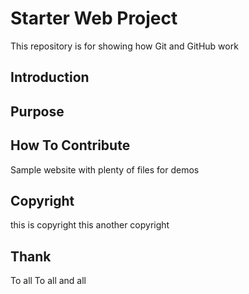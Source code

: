 # Starter Web Project

This repository is for showing how Git and GitHub work

## Introduction
## Purpose
## How To Contribute

Sample website with plenty of files for demos

## Copyright
this is copyright
this another copyright

## Thank
To all 
To all and all
